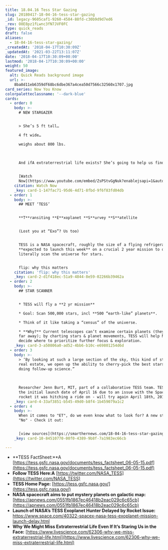 ```yaml
---
title: 18.04.16 Tess Star Gazing
slug: 20180417-18-04-16-tess-star-gazing
_id: legacy-9605caf1-9260-4584-88fd-c30b9d9d7ed6
_rev: O8E8pz1fLwnc3fN7JVF0FC
type: quick_reads
draft: false
aliases:
  - 18-04-16-tess-star-gazing/
_createdAt: '2018-04-17T10:30:09Z'
_updatedAt: '2021-03-22T13:11:07Z'
date: '2018-04-17T10:30:09+00:00'
lastmod: '2018-04-17T10:30:09+00:00'
weight: 50
featured_image:
  alt: Quick Reads background image
  url: >-
    8ba8d11eb6359df68bc6dbe367a4cea50d7566c32560x1707.jpg
card_series: Now You Know
colorpaletteclassname: '--dark-blue'
cards:
  - order: 0
    body: >-
      # NEW STARGAZER


      > She’s 5 ft tall…  

      4 ft wide…  

      weighs about 800 lbs.  
        
        
        
      And ifA extraterrestrial life exists? She’s going to help us find it.


      [Watch
      Now](https://www.youtube.com/embed/ZsPStvGgNuk?enablejsapi=1&autoplay=1&rel=0)
    citation: Watch Now
    _key: card-1-147fac71-95d6-4d71-8fbd-9f6f83fd04db
  - order: 1
    body: >-
      ## MEET ‘TESS’


      **T**ransiting **E**xoplanet **S**urvey **S**atellite


      (Lost you at “Exo”? Us too)


      TESS is a NASA spacecraft, roughly the size of a flying refrigerator,
      **expected to launch this week** on a crucial 2 year mission to quite
      literally scan the universe for stars.


      flip: why this matters
    citation: 'flip: why this matters'
    _key: card-2-d1f418ec-51a9-4844-8e59-02266b39462a
  - order: 2
    body: >-
      ## STAR SCANNER


      * TESS will fly a **2 yr mission**

      * Goal: Scan 500,000 stars, incl **500 “earth-like” planets**.

      * Think of it like taking a “census” of the universe.

      * **Why?** Current telescopes can’t examine certain planets (they’re too
      far away); by charting stars & planet movements, TESS will help NASA
      decide where to prioritize further focus & exploration.
    _key: card-3-a50806a0-ad52-4bb6-b10c-e69801254d6d
  - order: 3
    body: >-
      > ‘By looking at such a large section of the sky, this kind of stellar
      real estate, we open up the ability to cherry-pick the best stars for
      doing follow-up science.”  
        
        
        
      Researcher Jenn Burt, MIT, part of a collaborative TESS team. TESS missed
      the initial launch date of April 16 due to an issue with the Space X
      rocket it was hitching a ride on - will try again April 18th, 2018
    _key: card-4-33af3851-b545-49d0-b8f4-1b459079a1c2
  - order: 4
    body: >-
      When it comes to "ET", do we even know what to look for? A new study says
      "No" - Check it out:


      [view sources](https://smarthernews.com/18-04-16-tess-star-gazing/)
    _key: card-10-84510770-00f0-4389-9b8f-7a1983ec66cb

---
```

* **TESS FactSheet:**A [https://tess.gsfc.nasa.gov/documents/tess_factsheet_06-05-15.pdf](https://tess.gsfc.nasa.gov/documents/tess_factsheet_06-05-15.pdf)
* **Follow TESS Here:A** [https://twitter.com/NASA_TESS](https://twitter.com/NASA_TESS)
* **TESS Home Page:** [https://tess.gsfc.nasa.gov/](https://tess.gsfc.nasa.gov/)
* **NASA spacecraft aims to put mystery planets on galactic map:** [https://apnews.com/0551fb1867ec46418b2eac029c6c65cb](https://apnews.com/0551fb1867ec46418b2eac029c6c65cb)
* **Launch of NASA’s TESS Exoplanet Hunter Delayed by Rocket Issue:** https://www.space.com/40322-spacex-nasa-tess-exoplanet-mission-launch-delay.html
* **Why We Might Miss Extraterrestrial Life Even If It’s Staring Us in the Face:** [https://www.livescience.com/62306-why-we-miss-extraterrestrial-life.html](https://www.livescience.com/62306-why-we-miss-extraterrestrial-life.html)